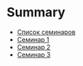 # Summary

* [Список семинаров](README.md)
* [Семинар 1](chapter1.md)
* [Семинар 2](seminar-2.md)
* [Семинар 3](seminar-3.md)

